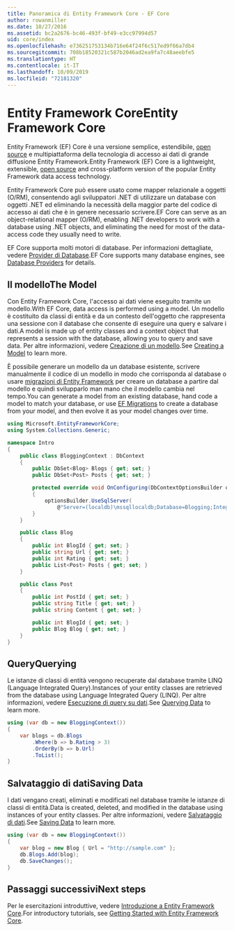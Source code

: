 ```yaml
---
title: Panoramica di Entity Framework Core - EF Core
author: rowanmiller
ms.date: 10/27/2016
ms.assetid: bc2a2676-bc46-493f-bf49-e3cc97994d57
uid: core/index
ms.openlocfilehash: e736251753134b716e64f24f6c517ed9f66a7db4
ms.sourcegitcommit: 708b18520321c587b2046ad2ea9fa7c48aeebfe5
ms.translationtype: HT
ms.contentlocale: it-IT
ms.lasthandoff: 10/09/2019
ms.locfileid: "72181320"
---
```

# <a name="entity-framework-core"></a><span data-ttu-id="6cb1d-102">Entity Framework Core</span><span class="sxs-lookup"><span data-stu-id="6cb1d-102">Entity Framework Core</span></span>

<span data-ttu-id="6cb1d-103">Entity Framework (EF) Core è una versione semplice, estendibile, [open source](https://github.com/aspnet/EntityFrameworkCore) e multipiattaforma della tecnologia di accesso ai dati di grande diffusione Entity Framework.</span><span class="sxs-lookup"><span data-stu-id="6cb1d-103">Entity Framework (EF) Core is a lightweight, extensible, [open source](https://github.com/aspnet/EntityFrameworkCore) and cross-platform version of the popular Entity Framework data access technology.</span></span>

<span data-ttu-id="6cb1d-104">Entity Framework Core può essere usato come mapper relazionale a oggetti (O/RM), consentendo agli sviluppatori .NET di utilizzare un database con oggetti .NET ed eliminando la necessità della maggior parte del codice di accesso ai dati che è in genere necessario scrivere.</span><span class="sxs-lookup"><span data-stu-id="6cb1d-104">EF Core can serve as an object-relational mapper (O/RM), enabling .NET developers to work with a database using .NET objects, and eliminating the need for most of the data-access code they usually need to write.</span></span>

<span data-ttu-id="6cb1d-105">EF Core supporta molti motori di database. Per informazioni dettagliate, vedere [Provider di Database](providers/index.md).</span><span class="sxs-lookup"><span data-stu-id="6cb1d-105">EF Core supports many database engines, see [Database Providers](providers/index.md) for details.</span></span>

## <a name="the-model"></a><span data-ttu-id="6cb1d-106">Il modello</span><span class="sxs-lookup"><span data-stu-id="6cb1d-106">The Model</span></span>

<span data-ttu-id="6cb1d-107">Con Entity Framework Core, l'accesso ai dati viene eseguito tramite un modello.</span><span class="sxs-lookup"><span data-stu-id="6cb1d-107">With EF Core, data access is performed using a model.</span></span> <span data-ttu-id="6cb1d-108">Un modello è costituito da classi di entità e da un contesto dell'oggetto che rappresenta una sessione con il database che consente di eseguire una query e salvare i dati.</span><span class="sxs-lookup"><span data-stu-id="6cb1d-108">A model is made up of entity classes and a context object that represents a session with the database, allowing you to query and save data.</span></span> <span data-ttu-id="6cb1d-109">Per altre informazioni, vedere [Creazione di un modello](modeling/index.md).</span><span class="sxs-lookup"><span data-stu-id="6cb1d-109">See [Creating a Model](modeling/index.md) to learn more.</span></span>

<span data-ttu-id="6cb1d-110">È possibile generare un modello da un database esistente, scrivere manualmente il codice di un modello in modo che corrisponda al database o usare [migrazioni di Entity Framework](managing-schemas/migrations/index.md) per creare un database a partire dal modello e quindi svilupparlo man mano che il modello cambia nel tempo.</span><span class="sxs-lookup"><span data-stu-id="6cb1d-110">You can generate a model from an existing database, hand code a model to match your database, or use [EF Migrations](managing-schemas/migrations/index.md) to create a database from your model, and then evolve it as your model changes over time.</span></span>

``` csharp
using Microsoft.EntityFrameworkCore;
using System.Collections.Generic;

namespace Intro
{
    public class BloggingContext : DbContext
    {
        public DbSet<Blog> Blogs { get; set; }
        public DbSet<Post> Posts { get; set; }

        protected override void OnConfiguring(DbContextOptionsBuilder optionsBuilder)
        {
            optionsBuilder.UseSqlServer(
                @"Server=(localdb)\mssqllocaldb;Database=Blogging;Integrated Security=True");
        }
    }

    public class Blog
    {
        public int BlogId { get; set; }
        public string Url { get; set; }
        public int Rating { get; set; }
        public List<Post> Posts { get; set; }
    }

    public class Post
    {
        public int PostId { get; set; }
        public string Title { get; set; }
        public string Content { get; set; }

        public int BlogId { get; set; }
        public Blog Blog { get; set; }
    }
}
```

## <a name="querying"></a><span data-ttu-id="6cb1d-111">Query</span><span class="sxs-lookup"><span data-stu-id="6cb1d-111">Querying</span></span>

<span data-ttu-id="6cb1d-112">Le istanze di classi di entità vengono recuperate dal database tramite LINQ (Language Integrated Query).</span><span class="sxs-lookup"><span data-stu-id="6cb1d-112">Instances of your entity classes are retrieved from the database using Language Integrated Query (LINQ).</span></span> <span data-ttu-id="6cb1d-113">Per altre informazioni, vedere [Esecuzione di query su dati](querying/index.md).</span><span class="sxs-lookup"><span data-stu-id="6cb1d-113">See [Querying Data](querying/index.md) to learn more.</span></span>

``` csharp
using (var db = new BloggingContext())
{
    var blogs = db.Blogs
        .Where(b => b.Rating > 3)
        .OrderBy(b => b.Url)
        .ToList();
}
```

## <a name="saving-data"></a><span data-ttu-id="6cb1d-114">Salvataggio di dati</span><span class="sxs-lookup"><span data-stu-id="6cb1d-114">Saving Data</span></span>

<span data-ttu-id="6cb1d-115">I dati vengano creati, eliminati e modificati nel database tramite le istanze di classi di entità.</span><span class="sxs-lookup"><span data-stu-id="6cb1d-115">Data is created, deleted, and modified in the database using instances of your entity classes.</span></span> <span data-ttu-id="6cb1d-116">Per altre informazioni, vedere [Salvataggio di dati](saving/index.md).</span><span class="sxs-lookup"><span data-stu-id="6cb1d-116">See [Saving Data](saving/index.md) to learn more.</span></span>

``` csharp
using (var db = new BloggingContext())
{
    var blog = new Blog { Url = "http://sample.com" };
    db.Blogs.Add(blog);
    db.SaveChanges();
}
```

## <a name="next-steps"></a><span data-ttu-id="6cb1d-117">Passaggi successivi</span><span class="sxs-lookup"><span data-stu-id="6cb1d-117">Next steps</span></span>

<span data-ttu-id="6cb1d-118">Per le esercitazioni introduttive, vedere [Introduzione a Entity Framework Core](get-started/index.md).</span><span class="sxs-lookup"><span data-stu-id="6cb1d-118">For introductory tutorials, see [Getting Started with Entity Framework Core](get-started/index.md).</span></span>

